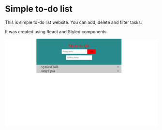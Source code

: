 # Simple to-do list

This is simple to-do list website. You can add, delete and filter tasks.

It was created using React and Styled components.

![](./public/images/my-to-do-list.png)

